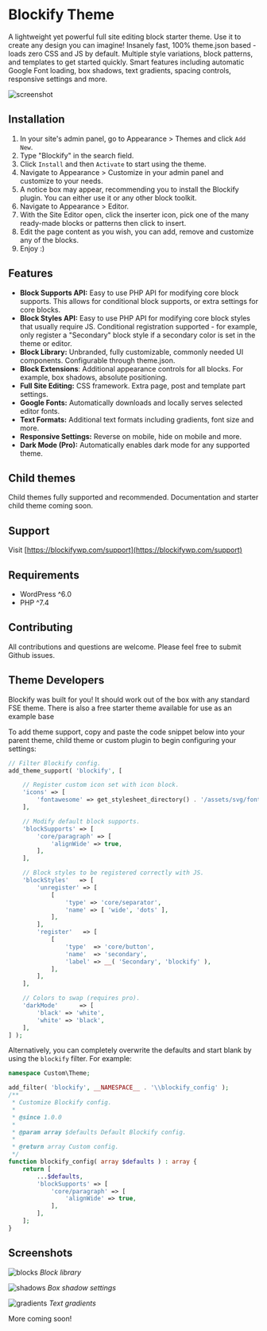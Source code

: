 # Blockify Theme

A lightweight yet powerful full site editing block starter theme. Use it to create any design you can imagine! Insanely fast, 100% theme.json based - loads zero CSS and JS by default. Multiple style variations, block patterns, and templates to get started quickly. Smart features including automatic Google Font loading, box shadows, text gradients, spacing controls, responsive settings and more.

![screenshot](https://user-images.githubusercontent.com/24793388/181021587-6476bc7a-9400-4213-9af7-2b8e2687c921.png)

## Installation

1. In your site's admin panel, go to Appearance > Themes and click `Add New`.
2. Type "Blockify" in the search field.
3. Click `Install` and then `Activate` to start using the theme.
4. Navigate to Appearance > Customize in your admin panel and customize to your needs.
5. A notice box may appear, recommending you to install the Blockify plugin. You can either use it or any other block toolkit.
4. Navigate to Appearance > Editor.
7. With the Site Editor open, click the inserter icon, pick one of the many ready-made blocks or patterns then click to insert.
8. Edit the page content as you wish, you can add, remove and customize any of the blocks.
9. Enjoy :)

## Features

- **Block Supports API:** Easy to use PHP API for modifying core block supports. This allows for conditional block supports, or extra settings for core blocks.
- **Block Styles API:** Easy to use PHP API for modifying core block styles that usually require JS. Conditional registration supported - for example, only register a "Secondary" block style if a secondary color is set in the theme or editor.
- **Block Library:** Unbranded, fully customizable, commonly needed UI components. Configurable through theme.json.
- **Block Extensions**: Additional appearance controls for all blocks. For example, box shadows, absolute positioning.
- **Full Site Editing:** CSS framework. Extra page, post and template part settings.
- **Google Fonts:** Automatically downloads and locally serves selected editor fonts.
- **Text Formats:** Additional text formats including gradients, font size and more.
- **Responsive Settings:** Reverse on mobile, hide on mobile and more.
- **Dark Mode (Pro):** Automatically enables dark mode for any supported theme.

## Child themes

Child themes fully supported and recommended. Documentation and starter child theme coming soon.

## Support

Visit [https://blockifywp.com/support](https://blockifywp.com/support)

## Requirements

- WordPress ^6.0
- PHP ^7.4

## Contributing

All contributions and questions are welcome. Please feel free to submit Github issues.

## Theme Developers

Blockify was built for you! It should work out of the box with any standard FSE theme. There is also a free starter theme available for use as an example base

To add theme support, copy and paste the code snippet below into your parent theme, child theme or custom plugin to begin configuring your settings:

```php
// Filter Blockify config.
add_theme_support( 'blockify', [

    // Register custom icon set with icon block.
    'icons' => [
        'fontawesome' => get_stylesheet_directory() . '/assets/svg/fontawesome',
    ],

	// Modify default block supports.
	'blockSupports' => [
		'core/paragraph' => [
			'alignWide' => true,
		],
	],

	// Block styles to be registered correctly with JS.
	'blockStyles'   => [
		'unregister' => [
			[
				'type' => 'core/separator',
				'name' => [ 'wide', 'dots' ],
			],
		],
		'register'   => [
			[
				'type'  => 'core/button',
				'name'  => 'secondary',
				'label' => __( 'Secondary', 'blockify' ),
			],
		],
	],

	// Colors to swap (requires pro).
	'darkMode'      => [
		'black' => 'white',
		'white' => 'black',
	],
] );
```

Alternatively, you can completely overwrite the defaults and start blank by using the `blockify` filter. For example:

```php
namespace Custom\Theme;

add_filter( 'blockify', __NAMESPACE__ . '\\blockify_config' );
/**
 * Customize Blockify config.
 *
 * @since 1.0.0
 *
 * @param array $defaults Default Blockify config.
 *                       
 * @return array Custom config.
 */
function blockify_config( array $defaults ) : array {
    return [
        ...$defaults,
        'blockSupports' => [
            'core/paragraph' => [
                'alignWide' => true,
            ],
        ],
    ];
}
```

## Screenshots

![blocks](https://ps.w.org/blockify/assets/screenshot-1.png)
*Block library*

![shadows](https://ps.w.org/blockify/assets/screenshot-2.png)
*Box shadow settings*

![gradients](https://ps.w.org/blockify/assets/screenshot-3.png)
*Text gradients*

More coming soon!
